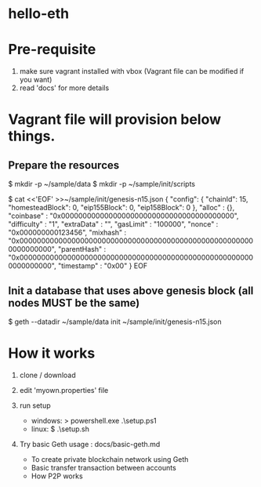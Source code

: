 # hello-eth

# Pre-requisite

1. make sure vagrant installed with vbox (Vagrant file can be modified if you want)
2. read 'docs' for more details

# Vagrant file will provision below things.

## Prepare the resources

$ mkdir -p ~/sample/data
$ mkdir -p ~/sample/init/scripts

$ cat <<'EOF' >>~/sample/init/genesis-n15.json
{
  "config": {
        "chainId": 15,
        "homesteadBlock": 0,
        "eip155Block": 0,
        "eip158Block": 0
    },
  "alloc"      : {},
  "coinbase"   : "0x0000000000000000000000000000000000000000",
  "difficulty" : "1",
  "extraData"  : "",
  "gasLimit"   : "100000",
  "nonce"      : "0x000000000123456",
  "mixhash"    : "0x0000000000000000000000000000000000000000000000000000000000000000",
  "parentHash" : "0x0000000000000000000000000000000000000000000000000000000000000000",
  "timestamp"  : "0x00"
}
EOF

## Init a database that uses above genesis block (all nodes MUST be the same)
$ geth --datadir ~/sample/data init ~/sample/init/genesis-n15.json


# How it works
1. clone / download 
2. edit 'myown.properties' file
3. run setup 
   - windows: > powershell.exe .\setup.ps1
   - linux: $ .\setup.sh
   
4. Try basic Geth usage : docs/basic-geth.md
   - To create private blockchain network using Geth
   - Basic transfer transaction between accounts
   - How P2P works




